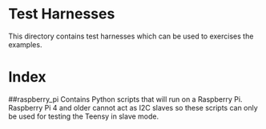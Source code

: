 # Test Harnesses
This directory contains test harnesses which can be used
to exercises the examples.

# Index
##raspberry_pi
Contains Python scripts that will run on a Raspberry Pi.
Raspberry Pi 4 and older cannot act as I2C slaves so these
scripts can only be used for testing the Teensy in slave mode.
